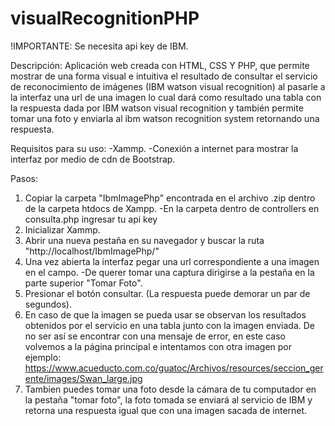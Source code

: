 # visualRecognitionPHP
 
!IMPORTANTE: Se necesita api key de IBM.
 
Descripción:
   Aplicación web creada con HTML, CSS Y PHP, que permite mostrar de una forma visual e intuitiva el resultado de consultar el servicio de
   reconocimiento de imágenes (IBM watson visual recognition) al pasarle a la interfaz una url de una imagen lo cual dará como resultado una tabla
   con la respuesta dada por IBM watson visual recognition y también permite tomar una foto y enviarla al ibm watson recognition system retornando una respuesta.
 
Requisitos para su uso:
       -Xammp.
         -Conexión a internet para mostrar la interfaz por medio de cdn de Bootstrap.
 
Pasos:
   1. Copiar la carpeta "IbmImagePhp" encontrada en el archivo .zip dentro de la carpeta htdocs de Xampp.
       -En la carpeta dentro de controllers en consulta.php ingresar tu api key
   2. Inicializar Xammp.
   3. Abrir una nueva pestaña en su navegador y buscar la ruta "http://localhost/IbmImagePhp/"
   4. Una vez abierta la interfaz pegar una url correspondiente a una imagen en el campo.
       -De querer tomar una captura dirigirse a la pestaña en la parte superior "Tomar Foto".
   5. Presionar el botón consultar. (La respuesta puede demorar un par de segundos).
   6. En caso de que la imagen se pueda usar se observan
       los resultados obtenidos por el servicio en una tabla junto con la imagen enviada.
       De no ser así se encontrar con una mensaje de error, en este caso volvemos a la página
       principal e intentamos con otra imagen por ejemplo:
       https://www.acueducto.com.co/guatoc/Archivos/resources/seccion_gerente/images/Swan_large.jpg
   7. Tambien puedes tomar una foto desde la cámara de tu computador en la pestaña "tomar foto", la foto
      tomada se enviará al servicio de IBM y retorna una respuesta igual que con una imagen sacada de internet.


	
	
